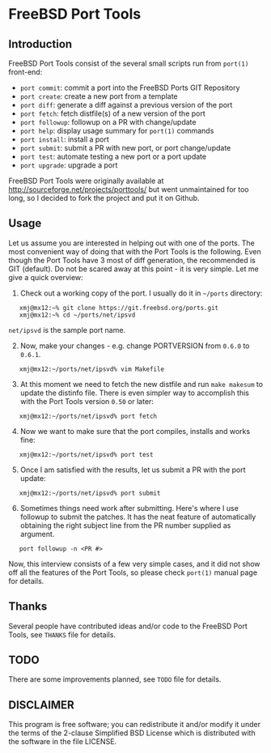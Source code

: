 FreeBSD Port Tools
==================


Introduction
------------

FreeBSD Port Tools consist of the several small scripts run from
`port(1)` front-end:
- `port commit`: commit a port into the FreeBSD Ports GIT Repository
- `port create`: create a new port from a template
- `port diff`: generate a diff against a previous version of the port
- `port fetch`: fetch distfile(s) of a new version of the port
- `port followup`: followup on a PR with change/update
- `port help`: display usage summary for `port(1)` commands
- `port install`: install a port
- `port submit`: submit a PR with new port, or port change/update
- `port test`: automate testing a new port or a port update
- `port upgrade`: upgrade a port

FreeBSD Port Tools were originally available at <http://sourceforge.net/projects/porttools/>
but went unmaintained for too long, so I decided to fork the project and put it
on Github.

Usage
-----

Let us assume you are interested in helping out with one of the ports.
The most convenient way of doing that with the Port Tools is the following.
Even though the Port Tools have 3 most of diff generation, the recommended is
GIT (default). Do not be scared away at this point - it is very simple.
Let me give a quick overview:

1. Check out a working copy of the port. I usually do it in `~/ports` directory:

```
   xmj@mx12:~% git clone https://git.freebsd.org/ports.git
   xmj@mx12:~% cd ~/ports/net/ipsvd
```

   `net/ipsvd` is the sample port name.

2. Now, make your changes - e.g. change PORTVERSION from `0.6.0` to `0.6.1`.


```
   xmj@mx12:~/ports/net/ipsvd% vim Makefile
```

3. At this moment we need to fetch the new distfile and run `make makesum`
   to update the distinfo file. There is even simpler way to accomplish this
   with the Port Tools version `0.50` or later:

```
   xmj@mx12:~/ports/net/ipsvd% port fetch
```

4. Now we want to make sure that the port compiles, installs and works fine:

```
   xmj@mx12:~/ports/net/ipsvd% port test
```

5. Once I am satisfied with the results, let us submit a PR
   with the port update:

```
   xmj@mx12:~/ports/net/ipsvd% port submit
```

6. Sometimes things need work after submitting. Here's where I use followup to
   submit the patches. It has the neat feature of automatically obtaining the
   right subject line from the PR number supplied as argument.

```
   port followup -n <PR #>
```

Now, this interview consists of a few very simple cases, and it did not show off
all the features of the Port Tools, so please check `port(1)` manual page for details.

Thanks
------
Several people have contributed ideas and/or code to the FreeBSD Port Tools,
see `THANKS` file for details.

TODO
----
There are some improvements planned, see `TODO` file for details.

DISCLAIMER
----------

This program is free software; you can redistribute it and/or modify it under
the terms of the 2-clause Simplified BSD License which is distributed with the
software in the file LICENSE.

